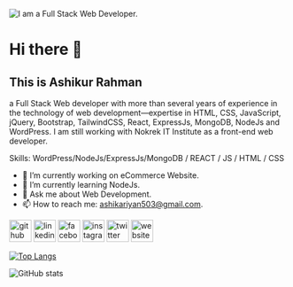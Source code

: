 ![I am a Full Stack Web Developer.](https://scontent.fdac5-1.fna.fbcdn.net/v/t39.30808-6/456190130_827824439522924_6222297821036167572_n.png?_nc_cat=100&ccb=1-7&_nc_sid=cc71e4&_nc_ohc=M4CiDpziFWUQ7kNvgHnhrcz&_nc_ht=scontent.fdac5-1.fna&oh=00_AYAgxMp0ak_uZoNZcFIEaC413V5d91InAZ8y0FBEKQ6OBg&oe=66CD31D7)

# Hi there 👋

## This is Ashikur Rahman 
a Full Stack Web developer with more than several years of experience in the technology of web development—expertise in HTML, CSS, JavaScript, jQuery, Bootstrap, TailwindCSS, React, ExpressJs, MongoDB, NodeJs and WordPress. I am still working with Nokrek IT Institute as a front-end web developer.

Skills: WordPress/NodeJs/ExpressJs/MongoDB / REACT / JS / HTML / CSS

- 🔭 I’m currently working on eCommerce Website. 
- 🌱 I’m currently learning NodeJs. 
- 💬 Ask me about Web Development. 
- 📫 How to reach me: ashikariyan503@gmail.com. 


[<img src='https://cdn.jsdelivr.net/npm/simple-icons@3.0.1/icons/github.svg' alt='github' height='40'>](https://github.com/ashikurrahman-1)  [<img src='https://cdn.jsdelivr.net/npm/simple-icons@3.0.1/icons/linkedin.svg' alt='linkedin' height='40'>](https://www.linkedin.com/in/arashikofficial/)  [<img src='https://cdn.jsdelivr.net/npm/simple-icons@3.0.1/icons/facebook.svg' alt='facebook' height='40'>](https://www.facebook.com/ashik.me101)  [<img src='https://cdn.jsdelivr.net/npm/simple-icons@3.0.1/icons/instagram.svg' alt='instagram' height='40'>](https://www.instagram.com/arashik.official/)  [<img src='https://cdn.jsdelivr.net/npm/simple-icons@3.0.1/icons/twitter.svg' alt='twitter' height='40'>](https://twitter.com/arashik503)  [<img src='https://cdn.jsdelivr.net/npm/simple-icons@3.0.1/icons/icloud.svg' alt='website' height='40'>](codemanashik.xyz)  

[![Top Langs](https://github-readme-stats.vercel.app/api/top-langs/?username=ashikurrahman-1)](https://github.com/anuraghazra/github-readme-stats)

![GitHub stats](https://github-readme-stats.vercel.app/api?username=ashikurrahman-1&show_icons=true)  

